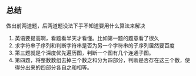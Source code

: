 ## 总结
做出前两道题，后两道题没法下手不知道要用什么算法来解决

1. 英语要提高啊，看题看半天才看懂。比如第一题的题意看了很久
2. 求字符串子序列和判断字符串是否为另一个字符串的子序列居然要百度
3. 第三题就是个深度优先遍历图，判断一个图有几个连通子图。
4. 第四题，将整数数组去掉三个数之和分为四部分，判断是否存在这三个数，使得分出来的四部分各自之和相等。